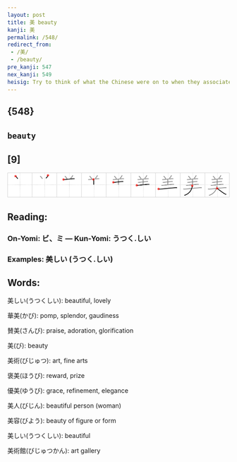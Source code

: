 ```yaml
---
layout: post
title: 美 beauty
kanji: 美
permalink: /548/
redirect_from:
 - /美/
 - /beauty/
pre_kanji: 547
nex_kanji: 549
heisig: Try to think of what the Chinese were on to when they associated the idea of <b>beauty</b> with a <i>large sheep</i>.
---
```


## {548}

## `beauty`

## [9]

<div class="stroke"><img src="../images/E7BE8E.png" /></div>

## Reading:

### On-Yomi: ビ、ミ &mdash; Kun-Yomi: うつく.しい

### Examples: 美しい (うつく.しい)

## Words:

美しい(うつくしい): beautiful, lovely

華美(かび): pomp, splendor, gaudiness

賛美(さんび): praise, adoration, glorification

美(び): beauty

美術(びじゅつ): art, fine arts

褒美(ほうび): reward, prize

優美(ゆうび): grace, refinement, elegance

美人(びじん): beautiful person (woman)

美容(びよう): beauty of figure or form

美しい(うつくしい): beautiful

美術館(びじゅつかん): art gallery

